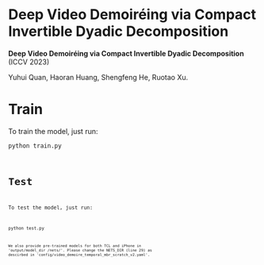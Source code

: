 # Deep Video Demoiréing via Compact Invertible Dyadic Decomposition

**Deep Video Demoiréing via Compact Invertible Dyadic Decomposition** (ICCV 2023)  

Yuhui Quan, Haoran Huang, Shengfeng He, Ruotao Xu.

# Train
To train the model, just run:

<code>python train.py<code>

# Test
To test the model, just run:

<code>python test.py<code>

We also provide pre-trained models for both TCL and iPhone in 'output/model_dir
/nets/'. Please change the NETS_DIR (line 29) as descirbed in 'config/video_demoire_temporal_mbr_scratch_v2.yaml'.
